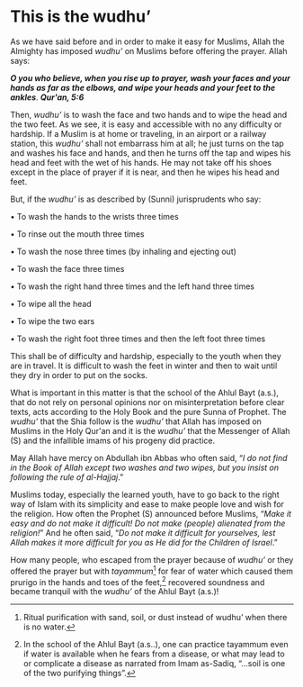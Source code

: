 This is the wudhu’
==================

As we have said before and in order to make it easy for Muslims, Allah
the Almighty has imposed *wudhu’* on Muslims before offering the prayer.
Allah says:

***O you who believe, when you rise up to prayer, wash your faces and
your hands as far as the elbows, and wipe your heads and your feet to
the ankles***. ***Qur'an, 5:6***

Then, *wudhu’* is to wash the face and two hands and to wipe the head
and the two feet. As we see, it is easy and accessible with no any
difficulty or hardship. If a Muslim is at home or traveling, in an
airport or a railway station, this *wudhu’* shall not embarrass him at
all; he just turns on the tap and washes his face and hands, and then he
turns off the tap and wipes his head and feet with the wet of his hands.
He may not take off his shoes except in the place of prayer if it is
near, and then he wipes his head and feet.

But, if the *wudhu’* is as described by (Sunni) jurisprudents who say:

• To wash the hands to the wrists three times

• To rinse out the mouth three times

• To wash the nose three times (by inhaling and ejecting out)

• To wash the face three times

• To wash the right hand three times and the left hand three times

• To wipe all the head

• To wipe the two ears

• To wash the right foot three times and then the left foot three times

This shall be of difficulty and hardship, especially to the youth when
they are in travel. It is difficult to wash the feet in winter and then
to wait until they dry in order to put on the socks.

What is important in this matter is that the school of the Ahlul Bayt
(a.s.), that do not rely on personal opinions nor on misinterpretation
before clear texts, acts according to the Holy Book and the pure Sunna
of Prophet. The *wudhu’* that the Shia follow is the *wudhu’* that Allah
has imposed on Muslims in the Holy Qur'an and it is the *wudhu’* that
the Messenger of Allah (S) and the infallible imams of his progeny did
practice.

May Allah have mercy on Abdullah ibn Abbas who often said, “*I do not
find in the Book of Allah except two washes and two wipes, but you
insist on following the rule of al-Hajjaj*.”

Muslims today, especially the learned youth, have to go back to the
right way of Islam with its simplicity and ease to make people love and
wish for the religion. How often the Prophet (S) announced before
Muslims, “*Make it easy and do not make it difficult! Do not make
(people) alienated from the religion!*” And he often said, “*Do not make
it difficult for yourselves, lest Allah makes it more difficult for you
as He did for the Children of Israel*.”

How many people, who escaped from the prayer because of *wudhu’* or they
offered the prayer but with *tayammum*[^1] for fear of water which
caused them prurigo in the hands and toes of the feet,[^2] recovered
soundness and became tranquil with the *wudhu’* of the Ahlul Bayt
(a.s.)!

[^1]: Ritual purification with sand, soil, or dust instead of wudhu’
when there is no water.

[^2]: In the school of the Ahlul Bayt (a.s..), one can practice tayammum
even if water is available when he fears from a disease, or what may
lead to or complicate a disease as narrated from Imam as-Sadiq, “…soil
is one of the two purifying things”.


